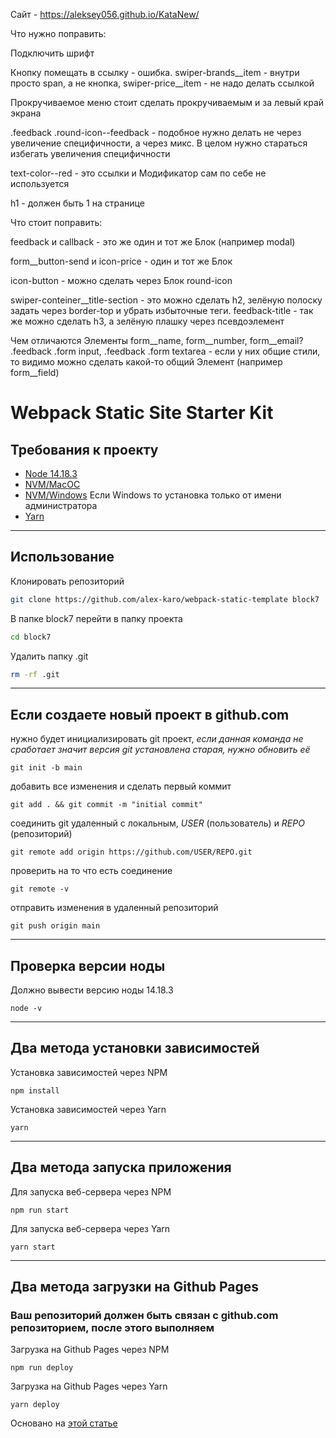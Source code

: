 Сайт - https://aleksey056.github.io/KataNew/



Что нужно поправить:

Подключить шрифт

Кнопку помещать в ссылку - ошибка. swiper-brands__item - внутри просто span, а не кнопка, swiper-price__item - не надо делать ссылкой

Прокручиваемое меню стоит сделать прокручиваемым и за левый край экрана

.feedback .round-icon--feedback - подобное нужно делать не через увеличение специфичности, а через микс. В целом нужно стараться избегать увеличения специфичности

text-color--red - это ссылки и Модификатор сам по себе не используется

h1 - должен быть 1 на странице

 

Что стоит поправить:

feedback и callback - это же один и тот же Блок (например modal)

form__button-send и icon-price - один и тот же Блок

icon-button - можно сделать через Блок round-icon

swiper-conteiner__title-section - это можно сделать h2, зелёную полоску задать через border-top и убрать избыточные теги. feedback-title - так же можно сделать h3, а зелёную плашку через псевдоэлемент

Чем отличаются Элементы form__name, form__number, form__email? .feedback .form input, .feedback .form textarea - если у них общие стили, то видимо можно сделать какой-то общий Элемент (например form__field)






















































































































# Webpack Static Site Starter Kit

## Требования к проекту

- [Node 14.18.3](https://nodejs.org/download/release/v14.18.3/)
- [NVM/MacOC](https://tecadmin.net/install-nvm-macos-with-homebrew/)
- [NVM/Windows](https://github.com/coreybutler/nvm-windows/releases) Если Windows то установка только от имени администратора
- [Yarn](https://yarnpkg.com/)

---

## Использование

Клонировать репозиторий

```bash
git clone https://github.com/alex-karo/webpack-static-template block7
```

В папке block7 перейти в папку проекта

```bash
cd block7
```

Удалить папку .git

```bash
rm -rf .git
```

---

## Если создаете новый проект в github.com

нужно будет инициализировать git проект, _если данная команда не сработает значит версия git установлена старая, нужно обновить её_

```properties
git init -b main
```

добавить все изменения и сделать первый коммит

```properties
git add . && git commit -m "initial commit"
```

соединить git удаленный с локальным, *USER* (пользователь) и *REPO* (репозиторий)

```properties
git remote add origin https://github.com/USER/REPO.git
```

проверить на то что есть соединение

```properties
git remote -v
```

отправить изменения в удаленный репозиторий

```properties
git push origin main
```

---

## Проверка версии ноды

Должно вывести версию ноды 14.18.3

```properties
node -v
```

---

## Два метода установки зависимостей

Установка зависимостей через NPM

```properties
npm install
```

Установка зависимостей через Yarn

```properties
yarn
```

---

## Два метода запуска приложения

Для запуска веб-сервера через NPM

```properties
npm run start
```

Для запуска веб-сервера через Yarn

```properties
yarn start
```

---

## Два метода загрузки на Github Pages

### Ваш репозиторий должен быть связан с github.com репозиторием, после этого выполняем

Загрузка на Github Pages через NPM

```properties
npm run deploy
```

Загрузка на Github Pages через Yarn

```properties
yarn deploy
```

Основано на [этой статье](https://hackernoon.com/lets-start-with-webpack-4-91a0f1dba02e)
